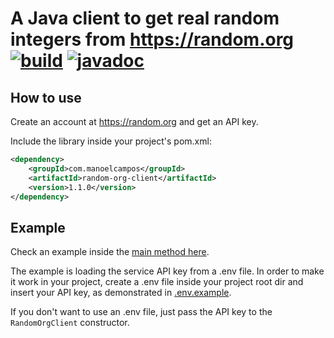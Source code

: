 # A Java client to get real random integers from https://random.org [![build](https://github.com/manoelcampos/random-org-java-client/actions/workflows/build.yml/badge.svg)](https://github.com/manoelcampos/random-org-java-client/actions/workflows/build.yml) [![javadoc](https://javadoc.io/badge2/com.manoelcampos/random-org-client/javadoc.svg)](https://javadoc.io/doc/com.manoelcampos/random-org-client)

## How to use

Create an account at https://random.org and get an API key.

Include the library inside your project's pom.xml:

```xml
<dependency>
    <groupId>com.manoelcampos</groupId>
    <artifactId>random-org-client</artifactId>
    <version>1.1.0</version>
</dependency>
```

## Example

Check an example inside the [main method here](https://github.com/manoelcampos/random-org-java-client/blob/master/src/main/java/com/manoelcampos/randomorg/RandomOrgClient.java#L115).

The example is loading the service API key from a .env file.
In order to make it work in your project, create a .env file inside your project root dir and insert your API key, as demonstrated in [ .env.example]( .env.example).

If you don't want to use an .env file, just pass the API key to the `RandomOrgClient` constructor.